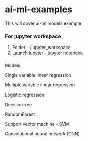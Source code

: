 # ai-ml-examples
This will cover ai-ml models example

### For jupyter workspace
1. Folder - /jupyter_workspace
2. Launch jupyter - jupyter notebook

###
Models:

Single variable linear regression

Multiple variable linear regression

Logistic regression

DecisionTree

RandomForest

Support vector machine - SVM

Convolutional neural network (CNN)
